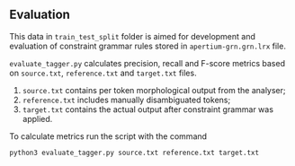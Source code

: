 ## Evaluation 

This data in `train_test_split` folder is aimed for development and evaluation of constraint grammar rules stored in `apertium-grn.grn.lrx` file.

`evaluate_tagger.py` calculates precision, recall and F-score metrics based on `source.txt`, `reference.txt` and `target.txt` files. 

1. `source.txt` contains per token morphological output from the analyser;
2. `reference.txt` includes manually disambiguated tokens;
3. `target.txt` contains the actual output after constraint grammar was applied.

To calculate metrics run the script with the command

```bash
python3 evaluate_tagger.py source.txt reference.txt target.txt
```